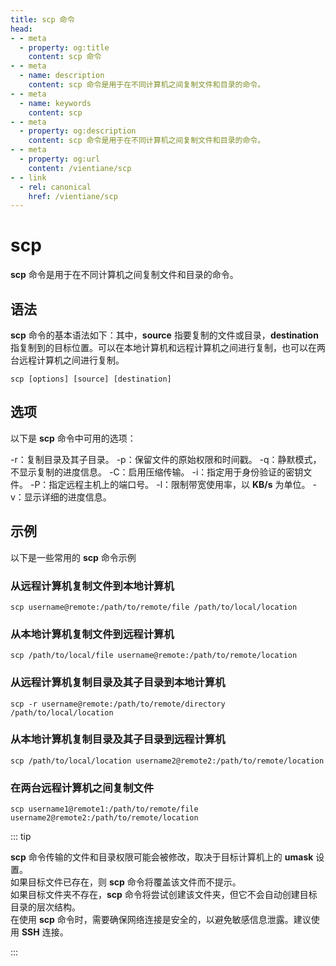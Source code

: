 ```yaml
---
title: scp 命令
head:
- - meta
  - property: og:title
    content: scp 命令
- - meta
  - name: description
    content: scp 命令是用于在不同计算机之间复制文件和目录的命令。
- - meta
  - name: keywords
    content: scp
- - meta
  - property: og:description
    content: scp 命令是用于在不同计算机之间复制文件和目录的命令。
- - meta
  - property: og:url
    content: /vientiane/scp
- - link
  - rel: canonical
    href: /vientiane/scp
---
```


# scp
**scp** 命令是用于在不同计算机之间复制文件和目录的命令。

## 语法
**scp** 命令的基本语法如下：其中，**source** 指要复制的文件或目录，**destination** 指复制到的目标位置。可以在本地计算机和远程计算机之间进行复制，也可以在两台远程计算机之间进行复制。

```shell
scp [options] [source] [destination]
```

## 选项
以下是 **scp** 命令中可用的选项：

-r：复制目录及其子目录。
-p：保留文件的原始权限和时间戳。
-q：静默模式，不显示复制的进度信息。
-C：启用压缩传输。
-i：指定用于身份验证的密钥文件。
-P：指定远程主机上的端口号。
-l：限制带宽使用率，以 **KB/s** 为单位。
-v：显示详细的进度信息。

## 示例
以下是一些常用的 **scp** 命令示例

### 从远程计算机复制文件到本地计算机
```shell
scp username@remote:/path/to/remote/file /path/to/local/location
```

### 从本地计算机复制文件到远程计算机
```shell
scp /path/to/local/file username@remote:/path/to/remote/location
```

### 从远程计算机复制目录及其子目录到本地计算机
```shell
scp -r username@remote:/path/to/remote/directory /path/to/local/location
```

### 从本地计算机复制目录及其子目录到远程计算机
```shell
scp /path/to/local/location username2@remote2:/path/to/remote/location
```

### 在两台远程计算机之间复制文件
```shell
scp username1@remote1:/path/to/remote/file username2@remote2:/path/to/remote/location
```
    
::: tip

**scp** 命令传输的文件和目录权限可能会被修改，取决于目标计算机上的 **umask** 设置。     
如果目标文件已存在，则 **scp** 命令将覆盖该文件而不提示。     
如果目标文件夹不存在，**scp** 命令将尝试创建该文件夹，但它不会自动创建目标目录的层次结构。     
在使用 **scp** 命令时，需要确保网络连接是安全的，以避免敏感信息泄露。建议使用 **SSH** 连接。     

:::    
    
